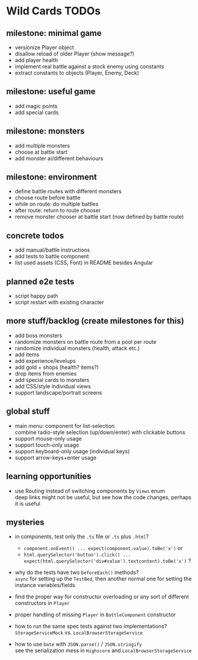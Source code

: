 # Wild Cards TODOs

## milestone: minimal game

* versionize Player object
* disallow reload of older Player (show message?)
* add player health
* implement real battle against a stock enemy using constants
* extract constants to objects (Player, Enemy, Deck)

## milestone: useful game

* add magic points
* add special cards

## milestone: monsters

* add multiple monsters
* choose at battle start
* add monster ai/different behaviours

## milestone: environment

* define battle routes with different monsters
* choose route before battle
* while on route: do multiple battles
* after route: return to route chooser
* remove monster chooser at battle start (now defined by battle route)

## concrete todos

* add manual/battle instructions
* add tests to battle component
* list used assets (CSS, Font) in README besides Angular

## planned e2e tests

* script happy path
* script restart with existing character

## more stuff/backlog (create milestones for this)

* add boss monsters
* randomize monsters on battle route from a pool per route
* randomize individual monsters (health, attack etc.)
* add items
* add experience/levelups
* add gold + shops (health? items?)
* drop items from enemies
* add special cards to monsters
* add CSS/style individual views
* support landscape/portrait screens

## global stuff

* main menu: component for list-selection  
  combine radio-style selection (up/down/enter) with clickable buttons
* support mouse-only usage
* support touch-only usage
* support keyboard-only usage (individual keys)
* support arrow-keys+enter usage

## learning opportunities

* use Routing instead of switching components by `Views` enum  
  deep links might not be useful, but see how the code changes, perhaps it is useful

## mysteries

* in components, test only the `.ts` file or `.ts` plus `.html`?
  * `component.onEvent() ... expect(component.value).toBe('x')` or
  * `html.querySelector('button').click() ... expect(html.querySelector('div#value').textcontent).toBe('x')` ?

* why do the tests have two `beforeEach()` methods?  
  `async` for setting up the `TestBed`, then another normal one for setting the instance variables/fields

* find the proper way for constructor overloading or any sort of different constructors in `Player`

* proper handling of missing `Player` in `BattleComponent` constructor

* how to run the same spec tests against two implementations? `StorageServiceMock` vs. `LocalBrowserStorageService`

* how to use `Date` with `JSON.parse()` / `JSON.stringify`  
  see the serialization mess in `Highscore` and   `LocalBrowserStorageService`
